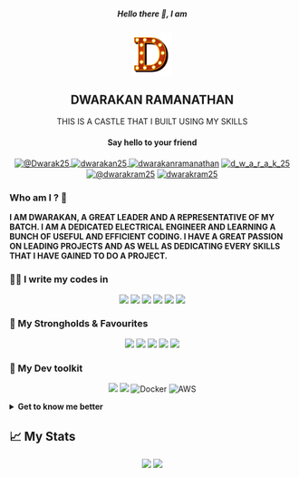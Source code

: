 <h5 align="center"> Hello there 👋, I am</h5>
<p align="center">
<a href="https://DWARAKRAM.me"><img align="center" width="70px" src="https://github.com/DWARAKRAM/DWARAKRAM/blob/MAIN/LOGO.png"/></a>
</p>
<h2 align="center"> DWARAKAN RAMANATHAN </h2>

<p align="center">
THIS IS A CASTLE THAT I BUILT USING MY SKILLS 
</p>

<h4 align="center">Say hello to your friend</h3>
<p align="center">
<a href="https://twitter.com/Dwarak25" target="blank">
<img align="center" src="https://cdn.jsdelivr.net/npm/simple-icons@3.0.1/icons/twitter.svg" alt="@Dwarak25" height="20" width="30" /></a><a href="https://linkedin.com/in/dwarakan25" target="blank">
<img align="center" src="https://cdn.jsdelivr.net/npm/simple-icons@3.0.1/icons/linkedin.svg" alt="dwarakan25" height="20" width="30" /></a><a href="https://kaggle.com/dwarakanramanathan" target="blank">
<img align="center" src="https://cdn.jsdelivr.net/npm/simple-icons@3.0.1/icons/kaggle.svg" alt="dwarakanramanathan" height="20" width="30" /></a>
<a href="https://instagram.com/d_w_a_r_a_k_25" target="blank">
<img align="center" src="https://cdn.jsdelivr.net/npm/simple-icons@3.0.1/icons/instagram.svg" alt="d_w_a_r_a_k_25" height="20" width="30" /></a><a href="https://medium.com/@dwarakram25" target="blank">
<img align="center" src="https://cdn.jsdelivr.net/npm/simple-icons@3.0.1/icons/medium.svg" alt="@dwarakram25" height="20" width="30" /></a></a>
<a href="https://www.hackerrank.com/dwarakram25" target="blank">
<img align="center" src="https://cdn.jsdelivr.net/npm/simple-icons@3.0.1/icons/hackerrank.svg" alt="dwarakram25" height="20" width="30" /></a>
</p>

### Who am I ? 🤔

**I AM DWARAKAN, A GREAT LEADER AND A REPRESENTATIVE OF MY BATCH. I AM A DEDICATED ELECTRICAL ENGINEER AND LEARNING A BUNCH OF USEFUL AND EFFICIENT CODING. I HAVE A GREAT PASSION ON LEADING PROJECTS AND AS WELL AS DEDICATING EVERY 
SKILLS THAT I HAVE GAINED TO DO A PROJECT.**

### 👨‍💻 I write my codes in


<p align="center">
<img src="https://img.shields.io/badge/python%20-%2314354C.svg?&style=for-the-badge&logo=python&logoColor=gold"/>
<img src="https://img.shields.io/badge/javascript-%23F7DF1E.svg?&style=for-the-badge&logo=javascript&logoColor=black&labelColor=%2300000"/>
<img src="https://img.shields.io/badge/html5%20-%23E34F26.svg?&style=for-the-badge&logo=html5&logoColor=white"/>
<img src="https://img.shields.io/badge/css3%20-%231572B6.svg?&style=for-the-badge&logo=css3&logoColor=white"/>
<img src="https://img.shields.io/badge/c++%20-%2300599C.svg?&style=for-the-badge&logo=c%2B%2B&logoColor=white"/>
<img src="https://img.shields.io/badge/c%20-%2300599C.svg?&style=for-the-badge&logo=c&logoColor=white"/>

### 💪 My Strongholds & Favourites

<p align="center">
<img src="https://img.shields.io/badge/react%20-%2320232a.svg?&style=for-the-badge&logo=react&logoColor=%2361DAFB"/> 
<img src="https://img.shields.io/badge/node.js%20-%2343853D.svg?&style=for-the-badge&logo=node.js&logoColor=white"/> 
<img src="https://img.shields.io/badge/-Arduino-00979D?style=for-the-badge&logo=Arduino&logoColor=white"/>
<img src="https://img.shields.io/badge/matlab%20-%235F5F5F.svg?&style=for-the-badge&logo=matlab&logoColor=%235F5F5F"/>
<img src="https://img.shields.io/badge/AUTOCAD%20-%23D30000.svg?&style=for-the-badge&logo=autocad&logoColor=D30000"/>

### 🔨 My Dev toolkit
<p align="center">
<img src="https://img.shields.io/badge/git%20-%23F05032.svg?&style=for-the-badge&logo=git&logoColor=white"/>  <img src="https://img.shields.io/badge/github%20-%23181717.svg?&style=for-the-badge&logo=github&logoColor=white" /> <img alt="Docker" src="https://img.shields.io/badge/docker-%230db7ed.svg?&style=for-the-badge&logo=docker&logoColor=white"/> <img alt="AWS" src="https://img.shields.io/badge/AWS-%23FF9900.svg?&style=for-the-badge&logo=amazon-aws&logoColor=white"/>
</p>

<details>
<summary> <strong> Get to know me better </strong> </summary>

## ❤ Things I love
- **I love to work with new tech and learn how they have been developed.**
- **Have seen lot of Science fiction movies and love to watch much more than i have seen and learn good from them.**
- **I have a great passion towards stage speaking and love to motivate people by speaking on stage.**
- **I love to explore every new ideas and create new by combining many different ideas.**
- **Love to code efficiently and work in a smarter way to solve a problem**
- **I love to do any presentations that uses a .ppt or like a paper presentation**

## 👷‍♂️ What I do ?
- **🔭I’m currently working on a mega project. That is to create a clone of ZOMATO application.This mega projects is divided into many small projects that will be uploaded to my repository so that you can take a look at it.**
- **🌱Learning full stack web development that includes development and operations(DEVOPS). Later on i have an idea to learn CAD and MATLAB Softwares so that it'll help me to join my abitious company.**
- **TO BE UPDATED**

## Misc.
- I have a great passion towards cooking and serving
- I love to spend time with nature 
- I am fond of taking good pictures of the mother earth. A photographer.
- I have a great editing skils.
 <p align="center">
<img src="https://img.shields.io/badge/adobe%20-%23FF0000.svg?&style=for-the-badge&logo=adobe&logoColor=white"/>	
<img src="https://img.shields.io/badge/epic%20games%20-%23313131.svg?&style=for-the-badge&logo=epic%20games&logoColor=white"/>
<img src="https://img.shields.io/badge/canva%20-%23FFFFFF.svg?&style=for-the-badge&logo=CANVA&logoColor=%2300F7F3"/>
<img src="https://img.shields.io/badge/POWERPOINT%20-%23DE520F.svg?&style=for-the-badge&logo=POWERPOINT&logoColor=DE520F"/>
 </p>

</details>

## 📈 My Stats
<p align='center' >
<img align="center" src="https://github-readme-stats.vercel.app/api?username=DWARAKRAM&show_icons=true&theme=dark" width=420/>
<img align="center" src="https://github-readme-stats.vercel.app/api/top-langs/?username=DWARAKRAM&layout=compact&theme=dark">
<p/>
